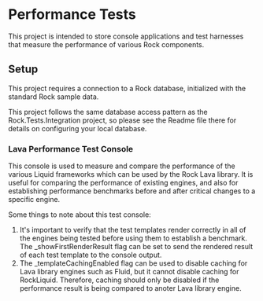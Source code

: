 
# Performance Tests
This project is intended to store console applications and test harnesses that measure the performance of various Rock components.

## Setup
This project requires a connection to a Rock database, initialized with the standard Rock sample data.

This project follows the same database access pattern as the Rock.Tests.Integration project, so please see the Readme file there for details on configuring your local database.

### Lava Performance Test Console
This console is used to measure and compare the performance of the various Liquid frameworks which can be used by the Rock Lava library.
It is useful for comparing the performance of existing engines, and also for establishing performance benchmarks before and after critical changes to a specific engine.

Some things to note about this test console:

1. It's important to verify that the test templates render correctly in all of the engines being tested before using them to establish a benchmark.
The _showFirstRenderResult flag can be set to send the rendered result of each test template to the console output.
2. The _templateCachingEnabled flag can be used to disable caching for Lava library engines such as Fluid, but it cannot disable caching for RockLiquid.
Therefore, caching should only be disabled if the performance result is being compared to anoter Lava library engine.
